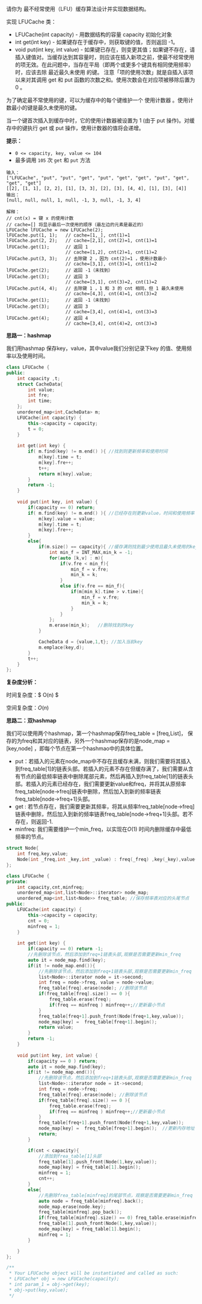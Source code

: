 请你为 最不经常使用（LFU）缓存算法设计并实现数据结构。

实现 LFUCache 类：

+ LFUCache(int capacity) - 用数据结构的容量 capacity 初始化对象
+ int get(int key) - 如果键存在于缓存中，则获取键的值，否则返回 -1。
+ void put(int key, int value) - 如果键已存在，则变更其值；如果键不存在，请插入键值对。当缓存达到其容量时，则应该在插入新项之前，使最不经常使用的项无效。在此问题中，当存在平局（即两个或更多个键具有相同使用频率）时，应该去除 最近最久未使用 的键。
  注意「项的使用次数」就是自插入该项以来对其调用 get 和 put 函数的次数之和。使用次数会在对应项被移除后置为 0 。

为了确定最不常使用的键，可以为缓存中的每个键维护一个 使用计数器 。使用计数最小的键是最久未使用的键。

当一个键首次插入到缓存中时，它的使用计数器被设置为 1 (由于 put 操作)。对缓存中的键执行 get 或 put 操作，使用计数器的值将会递增。

 

**提示：**

- `0 <= capacity, key, value <= 104`
- 最多调用 `105` 次 `get` 和 `put` 方法



```
输入：
["LFUCache", "put", "put", "get", "put", "get", "get", "put", "get", "get", "get"]
[[2], [1, 1], [2, 2], [1], [3, 3], [2], [3], [4, 4], [1], [3], [4]]
输出：
[null, null, null, 1, null, -1, 3, null, -1, 3, 4]

解释：
// cnt(x) = 键 x 的使用计数
// cache=[] 将显示最后一次使用的顺序（最左边的元素是最近的）
LFUCache lFUCache = new LFUCache(2);
lFUCache.put(1, 1);   // cache=[1,_], cnt(1)=1
lFUCache.put(2, 2);   // cache=[2,1], cnt(2)=1, cnt(1)=1
lFUCache.get(1);      // 返回 1
                      // cache=[1,2], cnt(2)=1, cnt(1)=2
lFUCache.put(3, 3);   // 去除键 2 ，因为 cnt(2)=1 ，使用计数最小
                      // cache=[3,1], cnt(3)=1, cnt(1)=2
lFUCache.get(2);      // 返回 -1（未找到）
lFUCache.get(3);      // 返回 3
                      // cache=[3,1], cnt(3)=2, cnt(1)=2
lFUCache.put(4, 4);   // 去除键 1 ，1 和 3 的 cnt 相同，但 1 最久未使用
                      // cache=[4,3], cnt(4)=1, cnt(3)=2
lFUCache.get(1);      // 返回 -1（未找到）
lFUCache.get(3);      // 返回 3
                      // cache=[3,4], cnt(4)=1, cnt(3)=3
lFUCache.get(4);      // 返回 4
                      // cache=[3,4], cnt(4)=2, cnt(3)=3
```



<b>思路一：hashmap</b>

我们用hashmap 保存key，value，其中value我们分别记录下key 的值、使用频率以及使用时间。

```c++
class LFUCache {
public:
    int capacity ,t;
    struct CacheData{
        int value;
        int fre;
        int time;
    };
    unordered_map<int,CacheData> m;
    LFUCache(int capacity) {
        this->capacity = capacity;
        t = 0;
    }
    
    int get(int key) {
        if( m.find(key) != m.end() ){ //找到则更新频率和使用时间
            m[key].time = t;
            m[key].fre++;
            t++;
            return m[key].value;
        } 
        return -1;
    }
    
    void put(int key, int value) {
        if(capacity == 0) return;
        if( m.find(key) != m.end() ){ //已经存在则更新value，时间和使用频率
            m[key].value = value; 
            m[key].time = t;
            m[key].fre++;
        }
        else{
            if(m.size() == capacity){ //缓存满则找到最少使用且最久未使用的key
                int min_f = INT_MAX,min_k = -1;
                for(auto [k,v] : m){
                    if(v.fre < min_f){
                        min_f = v.fre;
                        min_k = k;
                    }
                    else if(v.fre == min_f){
                        if(m[min_k].time > v.time){
                            min_f = v.fre;
                            min_k = k;
                        }
                    }
                };
                m.erase(min_k);   //删除找到的key
            }

            CacheData d = {value,1,t}; //加入当前key
            m.emplace(key,d);
        }
        t++;
    }
};

```

<b>复杂度分析：</b>

时间复杂度：$ O(n) $ 

空间复杂度：$O(n)$ 



<b>思路二：双hashmap</b>

我们可以使用两个hashmap，第一个hashmap保存freq_table = [freq,List]， 保存的为freq和其对应的链表，另外一个hashmap保存的是node_map = [key,node] ，即每个节点在第一个hashmao中的具体位置。

+ put：若插入的元素在node_map中不存在且缓存未满，则我们需要将其插入到freq_table[1]的链表头部。若插入的元素不存在但缓存满了，我们需要从含有节点的最低频率链表中删除尾部元素，然后再插入到freq_table[1]的链表头部。若插入的元素已经存在，我们需要更新value和freq，并将其从原频率freq_table[node->freq]链表中删除，然后加入到新的频率链表freq_table[node->freq+1]头部。
+ get : 若节点存在，我们需要更新其频率，将其从频率freq_table[node->freq]链表中删除，然后加入到新的频率链表freq_table[node->freq+1]头部。若不存在，则返回-1.
+ minfreq: 我们需要维护一个min_freq，以实现在$O(1)$ 时间内删除缓存中最低频率的节点。



```c++
struct Node{
    int freq,key,value;
    Node(int _freq,int _key,int _value) : freq(_freq) ,key(_key),value(_value){} 
};

class LFUCache {
private:
    int capacity,cnt,minfreq;
    unordered_map<int,list<Node>::iterator> node_map;
    unordered_map<int,list<Node>> freq_table; //保存频率表对应的头尾节点
public:
    LFUCache(int capacity) {
        this->capacity = capacity;
        cnt = 0;
        minfreq = 1;
    }
    
    int get(int key) {   
        if(capacity == 0) return -1;
        //先删除该节点，然后添加到freq+1链表头部,观察是否需要更新min_freq
        auto it = node_map.find(key);
        if(it != node_map.end()){
            //先删除该节点，然后添加到freq+1链表头部,观察是否需要更新min_freq
            list<Node>::iterator node = it->second;
            int freq = node->freq, value = node->value;
            freq_table[freq].erase(node); //删除该节点
            if(freq_table[freq].size() == 0 ){
                freq_table.erase(freq);
                if(freq == minfreq ) minfreq++;//更新最小节点
            }
            freq_table[freq+1].push_front(Node(freq+1,key,value));
            node_map[key] =  freq_table[freq+1].begin();
            return value;
        }
        return -1;
    }
    
    void put(int key, int value) {
        if(capacity == 0 ) return;
        auto it = node_map.find(key);
        if(it != node_map.end()){
            //先删除该节点，然后添加到freq+1链表头部,观察是否需要更新min_freq
            list<Node>::iterator node = it->second;
            int freq = node->freq;
            freq_table[freq].erase(node); //删除该节点
            if(freq_table[freq].size() == 0 ){
                freq_table.erase(freq);
                if(freq == minfreq ) minfreq++;//更新最小节点
            }
            freq_table[freq+1].push_front(Node(freq+1,key,value));
            node_map[key] =  freq_table[freq+1].begin();  //更新内存地址
            return;
        }

        if(cnt < capacity){
            //添加到frea_table[1]头部
            freq_table[1].push_front(Node(1,key,value));
            node_map[key] = freq_table[1].begin();
            minfreq = 1;
            cnt++;
        }
        else{
            //先删除frea_table[minfreq]的尾部节点，观察是否需要更新min_freq
            auto node = freq_table[minfreq].back();
            node_map.erase(node.key);
            freq_table[minfreq].pop_back();
            if(freq_table[minfreq].size() == 0) freq_table.erase(minfreq);
            freq_table[1].push_front(Node(1,key,value));
            node_map[key] = freq_table[1].begin();
            minfreq = 1;
        }

    }
};

/**
 * Your LFUCache object will be instantiated and called as such:
 * LFUCache* obj = new LFUCache(capacity);
 * int param_1 = obj->get(key);
 * obj->put(key,value);
 */
```

